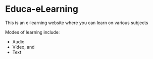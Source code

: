 # Educa-eLearning

This is an e-learning website where you can learn on various subjects

Modes of learning include:
- Audio
- Video, and
- Text
